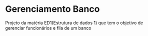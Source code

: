 # Gerenciamento Banco
 Projeto da matéria ED1(Estrutura de dados 1) que tem o objetivo de gerenciar funcionários e fila de um banco
